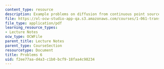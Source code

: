 ```yaml
---
content_type: resource
description: Example problems on diffusion from continuous point sources.
file: https://ol-ocw-studio-app-qa.s3.amazonaws.com/courses/1-061-transport-processes-in-the-environment-fall-2008/f2ee77aad4a3c1b0bcf918faa4c98234_problems6.pdf
file_type: application/pdf
learning_resource_types:
- Lecture Notes
ocw_type: OCWFile
parent_title: Lecture Notes
parent_type: CourseSection
resourcetype: Document
title: Problems 6
uid: f2ee77aa-d4a3-c1b0-bcf9-18faa4c98234
---
```

